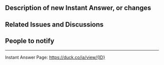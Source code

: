 <!-- Use the appropriate format for your Pull Request title:

    For a Bug Fix:
    {IA Name}: {Description of change}

    For a New Instant Answer:
    New {IA Name} Goodie

    For anything else:
    {Tests/Docs/Other}: {Short Description} -->


## Description of new Instant Answer, or changes
<!-- What does this new Instant Answer do? What changes does this PR introduce? -->


## Related Issues and Discussions
<!--  Link related issues here to automatically close them when PR is merged
      E.g. "Fixes #1234" -->


## People to notify
<!-- Please @mention any relevant people/organizations here: -->

<!-- DO NOT REMOVE -->
---

<!-- The Instant Answer ID can be found by clicking the `?` icon beside the Instant Answer result on DuckDuckGo.com -->
Instant Answer Page: https://duck.co/ia/view/{ID}
<!-- FILL THIS IN:                           ^^^^ -->
